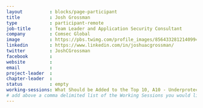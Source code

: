 ```yaml
---
layout          : blocks/page-participant
title           : Josh Grossman
type            : participant-remote
job-title       : Team Leader and Application Security Consultant
company         : Comsec Global
image           : https://pbs.twimg.com/profile_images/856433281214099456/zV995oDu_400x400.jpg
linkedin        : https://www.linkedin.com/in/joshuacgrossman/
twitter         : JoshCGrossman
facebook        :
website         :
email           :
project-leader  :
chapter-leader  :
status          : empty
working-sessions: What Should be Added to the Top 10, A10 - Underprotected APIs, A7 - Insufficient Attack Protection, Collaboratively write revised and new text, OWASP Top 10 Process Discussion, Validation of Weightings Discussion, feedback and conclusion, Peer Review of RC2, peer review of existing text, Owasp Top 10 2017 (Track)
# add above a comma delimited list of the Working Sessions you would like to attend (use the session's title)
---
```


<!-- put more details about participant here -->
